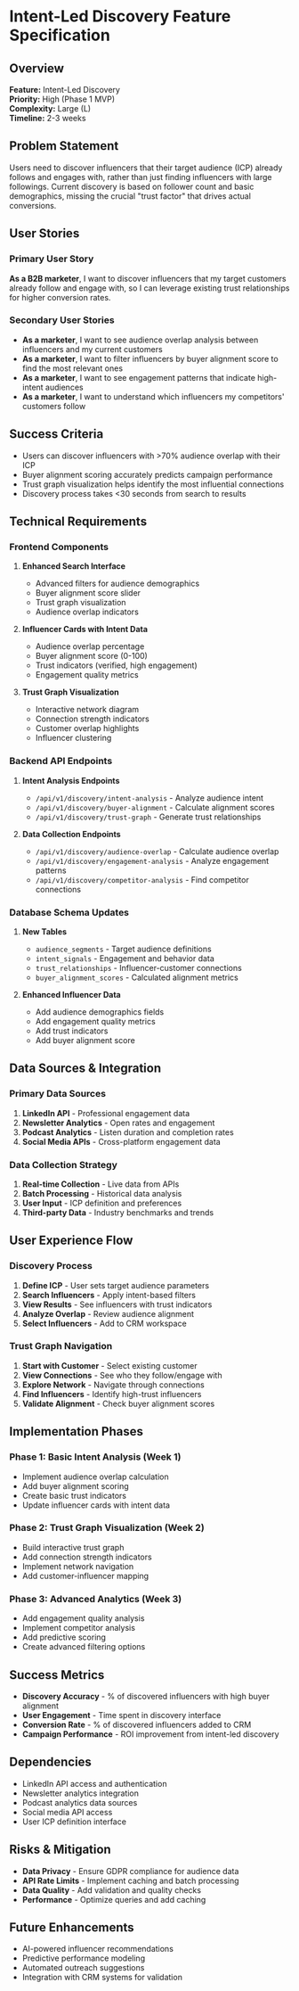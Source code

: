 # Intent-Led Discovery Feature Specification

## Overview
**Feature:** Intent-Led Discovery  
**Priority:** High (Phase 1 MVP)  
**Complexity:** Large (L)  
**Timeline:** 2-3 weeks  

## Problem Statement
Users need to discover influencers that their target audience (ICP) already follows and engages with, rather than just finding influencers with large followings. Current discovery is based on follower count and basic demographics, missing the crucial "trust factor" that drives actual conversions.

## User Stories

### Primary User Story
**As a B2B marketer**, I want to discover influencers that my target customers already follow and engage with, so I can leverage existing trust relationships for higher conversion rates.

### Secondary User Stories
- **As a marketer**, I want to see audience overlap analysis between influencers and my current customers
- **As a marketer**, I want to filter influencers by buyer alignment score to find the most relevant ones
- **As a marketer**, I want to see engagement patterns that indicate high-intent audiences
- **As a marketer**, I want to understand which influencers my competitors' customers follow

## Success Criteria
- Users can discover influencers with >70% audience overlap with their ICP
- Buyer alignment scoring accurately predicts campaign performance
- Trust graph visualization helps identify the most influential connections
- Discovery process takes <30 seconds from search to results

## Technical Requirements

### Frontend Components
1. **Enhanced Search Interface**
   - Advanced filters for audience demographics
   - Buyer alignment score slider
   - Trust graph visualization
   - Audience overlap indicators

2. **Influencer Cards with Intent Data**
   - Audience overlap percentage
   - Buyer alignment score (0-100)
   - Trust indicators (verified, high engagement)
   - Engagement quality metrics

3. **Trust Graph Visualization**
   - Interactive network diagram
   - Connection strength indicators
   - Customer overlap highlights
   - Influencer clustering

### Backend API Endpoints
1. **Intent Analysis Endpoints**
   - `/api/v1/discovery/intent-analysis` - Analyze audience intent
   - `/api/v1/discovery/buyer-alignment` - Calculate alignment scores
   - `/api/v1/discovery/trust-graph` - Generate trust relationships

2. **Data Collection Endpoints**
   - `/api/v1/discovery/audience-overlap` - Calculate audience overlap
   - `/api/v1/discovery/engagement-analysis` - Analyze engagement patterns
   - `/api/v1/discovery/competitor-analysis` - Find competitor connections

### Database Schema Updates
1. **New Tables**
   - `audience_segments` - Target audience definitions
   - `intent_signals` - Engagement and behavior data
   - `trust_relationships` - Influencer-customer connections
   - `buyer_alignment_scores` - Calculated alignment metrics

2. **Enhanced Influencer Data**
   - Add audience demographics fields
   - Add engagement quality metrics
   - Add trust indicators
   - Add buyer alignment score

## Data Sources & Integration

### Primary Data Sources
1. **LinkedIn API** - Professional engagement data
2. **Newsletter Analytics** - Open rates and engagement
3. **Podcast Analytics** - Listen duration and completion rates
4. **Social Media APIs** - Cross-platform engagement data

### Data Collection Strategy
1. **Real-time Collection** - Live data from APIs
2. **Batch Processing** - Historical data analysis
3. **User Input** - ICP definition and preferences
4. **Third-party Data** - Industry benchmarks and trends

## User Experience Flow

### Discovery Process
1. **Define ICP** - User sets target audience parameters
2. **Search Influencers** - Apply intent-based filters
3. **View Results** - See influencers with trust indicators
4. **Analyze Overlap** - Review audience alignment
5. **Select Influencers** - Add to CRM workspace

### Trust Graph Navigation
1. **Start with Customer** - Select existing customer
2. **View Connections** - See who they follow/engage with
3. **Explore Network** - Navigate through connections
4. **Find Influencers** - Identify high-trust influencers
5. **Validate Alignment** - Check buyer alignment scores

## Implementation Phases

### Phase 1: Basic Intent Analysis (Week 1)
- Implement audience overlap calculation
- Add buyer alignment scoring
- Create basic trust indicators
- Update influencer cards with intent data

### Phase 2: Trust Graph Visualization (Week 2)
- Build interactive trust graph
- Add connection strength indicators
- Implement network navigation
- Add customer-influencer mapping

### Phase 3: Advanced Analytics (Week 3)
- Add engagement quality analysis
- Implement competitor analysis
- Add predictive scoring
- Create advanced filtering options

## Success Metrics
- **Discovery Accuracy** - % of discovered influencers with high buyer alignment
- **User Engagement** - Time spent in discovery interface
- **Conversion Rate** - % of discovered influencers added to CRM
- **Campaign Performance** - ROI improvement from intent-led discovery

## Dependencies
- LinkedIn API access and authentication
- Newsletter analytics integration
- Podcast analytics data sources
- Social media API access
- User ICP definition interface

## Risks & Mitigation
- **Data Privacy** - Ensure GDPR compliance for audience data
- **API Rate Limits** - Implement caching and batch processing
- **Data Quality** - Add validation and quality checks
- **Performance** - Optimize queries and add caching

## Future Enhancements
- AI-powered influencer recommendations
- Predictive performance modeling
- Automated outreach suggestions
- Integration with CRM systems for validation

